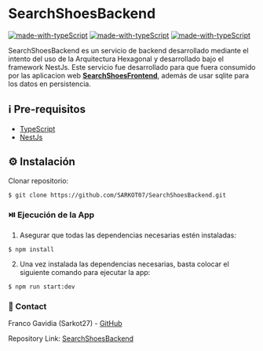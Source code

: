 # SearchShoesBackend

[![made-with-typeScript](https://img.shields.io/badge/Made%20with-NestJS-1f425f.svg)](https://nestjs.com/) [![made-with-typeScript](https://img.shields.io/badge/Made%20with-TypeScript-7e98e6.svg)](https://www.typescriptlang.org/) [![made-with-typeScript](https://img.shields.io/badge/Made%20with-SQLite-6baf6f.svg)](https://www.sqlite.org/index.html) 

SearchShoesBackend es un servicio de backend desarrollado mediante el intento del uso de la Arquitectura Hexagonal y desarrollado bajo el framework NestJs. Este servicio fue desarrollado para que fuera consumido por las aplicacion web **[SearchShoesFrontend](https://github.com/SARKOT07/SearchShoesFrontend.git)**, además de usar sqlite para los datos en persistencia.

## ℹ️ Pre-requisitos

- [TypeScript](https://www.npmjs.com/package/typescript)
- [NestJs](https://docs.nestjs.com/)

## ⚙️ Instalación 

Clonar repositorio:

```
$ git clone https://github.com/SARKOT07/SearchShoesBackend.git
```

### ⏯️ Ejecución de la App

1. Asegurar que todas las dependencias necesarias estén instaladas:

```
$ npm install
```

2. Una vez instalada las dependencias necesarias, basta colocar el siguiente comando para ejecutar la app:

```
$ npm run start:dev
```
### 💼 Contact

Franco Gavidia (Sarkot27) - [GitHub](https://github.com/SARKOT07)

Repository Link: [SearchShoesBackend](https://github.com/SARKOT07/SearchShoesBackend)
